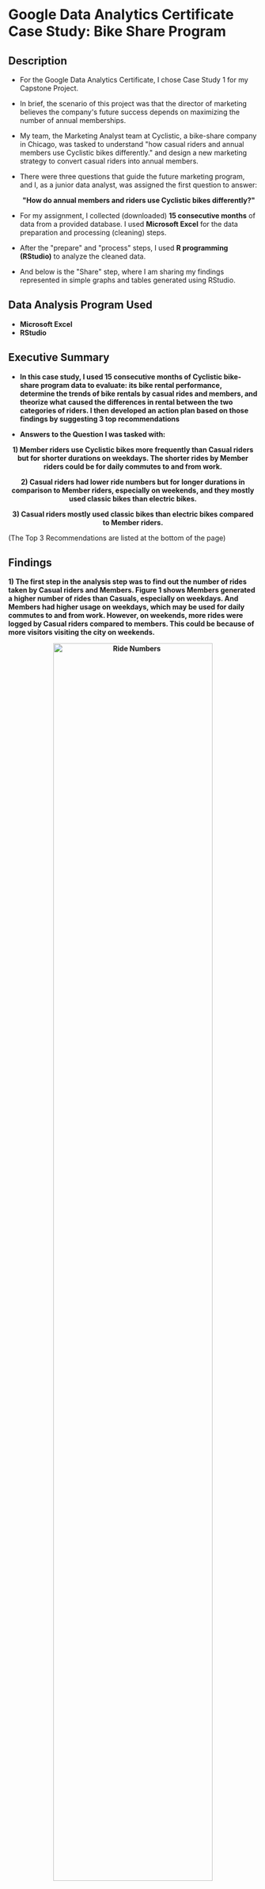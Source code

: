 <h1>Google Data Analytics Certificate Case Study: Bike Share Program</h1>

<h2>Description</h2>

- For the Google Data Analytics Certificate, I chose Case Study 1 for my Capstone Project. <br />
- In brief, the scenario of this project was that the director of marketing believes the company's future success depends on maximizing the number of annual memberships.
- My team, the Marketing Analyst team at Cyclistic, a bike-share company in Chicago, was tasked to understand "how casual riders and annual members use Cyclistic bikes differently." and design a new marketing strategy to convert casual riders into annual members.<br />

- There were three questions that guide the future marketing program, and I, as a junior data analyst, was assigned the first question to answer:<br />
<b><p align="center">"How do annual members and riders use Cyclistic bikes differently?"</p></b>

- For my assignment, I collected (downloaded) <b>15 consecutive months</b> of data from a provided database. I used <b>Microsoft Excel</b> for the data preparation and processing (cleaning) steps.</b>

- After the "prepare" and "process" steps, I used <b>R programming (RStudio)</b> to analyze the cleaned data. </b>
- And below is the "Share" step, where I am sharing my findings represented in simple graphs and tables generated using RStudio. </b>
</b>


<h2>Data Analysis Program Used </h2>

- <b>Microsoft Excel</b>
- <b>RStudio</b>


<h2>Executive Summary</h2>

- <b>In this case study, I used 15 consecutive months of Cyclistic bike-share program data to evaluate: its bike rental performance, determine the trends of bike rentals by casual rides and members, and theorize what caused the differences in rental between the two categories of riders. I then developed an action plan based on those findings by suggesting 3 top recommendations</b>

- <b> Answers to the Question I was tasked with:
<p align="center">1) Member riders use Cyclistic bikes more frequently than Casual riders but for shorter durations on weekdays. The shorter rides by Member riders could be for daily commutes to and from work.
<p align="center">2) Casual riders had lower ride numbers but for longer durations in comparison to Member riders, especially on weekends, and they mostly used classic bikes than electric bikes.
<p align="center">3) Casual riders mostly used classic bikes than electric bikes compared to Member riders.</p></b>
(The Top 3 Recommendations are listed at the bottom of the page)


<h2>Findings</h2>


<b> 1) The first step in the analysis step was to find out the number of rides taken by Casual riders and Members. Figure 1 shows Members generated a higher number of rides than Casuals, especially on weekdays. And Members had higher usage on weekdays, which may be used for daily commutes to and from work.
However, on weekends, more rides were logged by Casual riders compared to members. This could be because of more visitors visiting the city on weekends. <b> <br/>
<p align="center">
<img src="Number of Rides.png" height="80%" width="80%" alt="Ride Numbers"/>
<p/><br />
<br />

2) The data was then analyzed for average ride durations logged by Casual riders and Members. Figure 2 shows Members had lower average ride durations Casual riders, but more often. The figure also shows Casual riders had longer ride durations on weekends than on weekdays, and this could be because they were visiting the city and used the bike for sightseeing. <br/>
<p align="center">
<img src="Average Ride Duration.png" height="80%" width="80%" alt="Ride Duration"/>
<p/><br />

<br />
3) I also looked at the number of rides (3a) and average ride duration (3b) by month taken by Casual and Member riders. The overall trend shows that more rides were made in the Summer months, May to October, by both Casual and Member riders. Furthermore, higher average durations were logged from April to July. However, this trend did not coincide with the trend for the number of rides. <br/>
<p align="center">
3a)  <img src="Number of Rides By Month Dec to April.png" height="80%" width="80%" alt="Ride Numbers by Month"/>
<p/><br />

<br /> <br/>
<p align="center">
3b)  <img src="Avg Ride Duration by Month Dec to April.png" height="80%" width="80%" alt="Ride Duration by Month"/>
<p/><br />

<br />
Lastly, I analyzed the data according to the type of bike used: how often and for how long. Figure  4a) show more Casual riders rented more electric bikes than casual bikes, while Member rides used both types of bikes relatively equally. Despite the higher usage of electric bikes, they were used for shorter durations than classic bikes. One of the reasons for this could be because of the higher price of renting electric bikes. <br/>
<p align="center">
4a)  <img src="Number of Rides by Bike Type.png" height="80%" width="80%" alt="Bike Type Numbers"/>
<p/><br />

<p align="center">
4b)  <img src="Duration of Ride by Bike Type.png" height="80%" width="80%" alt="Bike_Type_Duration"/>
<p/><br />

<br />
The descriptive analysis for ride length was also calculated, as shown in the table below. Casual riders had longer average ride length than Member riders. Casual riders <br/>
<p align="center">
<img src="Descriptive Analysis.png" height="80%" width="80%" alt="Descriptive Analysis"/>
</p>

<h2>My Top 3 Recommendations</h2>
<b><p align="center"> My top 3 recommendations to convert casual riders to annual members are:
<b><p align="center"> 1) Promote and advertise to Casual Riders that the annual membership provides cheaper rates with longer ride durations for renting electric bikes, especially on the weekends.
<p align="center"> 2) Promote about the benefits that come with the annual membership, including in-app recommendations for local attractions, discounted prices for entrance fees, at local retailers (cafes, restaurants), and other partnership discount.
<p align="center"> 3) Promote that the membership can be used in other cities's bike rental program.</p></b>

